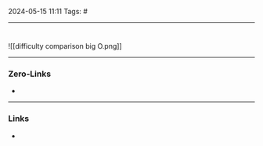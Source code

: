 2024-05-15 11:11
Tags: #

___
#
![[difficulty comparison big O.png]]

___
### Zero-Links
- 

___
### Links
- 